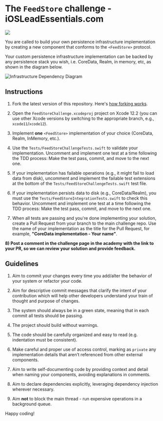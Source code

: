 # The `FeedStore` challenge - iOSLeadEssentials.com

![](https://github.com/essentialdevelopercom/ios-lead-essentials-feed-store-challenge/workflows/CI/badge.svg)

You are called to build your own persistence infrastructure implementation by creating a new component that conforms to the `<FeedStore>` protocol.

Your custom persistence infrastructure implementation can be backed by any persistence stack you wish, i.e. CoreData, Realm, in memory, etc, as shown in the diagram below.

![Infrastructure Dependency Diagram](infrastructure_dependency_diagram.png)


## Instructions

1) Fork the latest version of this repository. Here's <a href="https://guides.github.com/activities/forking" target="_blank">how forking works</a>.

2) Open the `FeedStoreChallenge.xcodeproj` project on Xcode 12.2 (you can use other Xcode versions by switching to the appropriate branch, e.g., `xcode11`/`xcode12`).

3) Implement **one** `<FeedStore>` implementation of your choice (CoreData, Realm, InMemory, etc.).

4) Use the `Tests/FeedStoreChallengeTests.swift` to validate your implementation. Uncomment and implement one test at a time following the TDD process: Make the test pass, commit, and move to the next one.

5) If your implementation has failable operations (e.g., it might fail to load data from disk), uncomment and implement the failable test extensions at the bottom of the `Tests/FeedStoreChallengeTests.swift` test file. 

6) If your implementation persists data to disk (e.g., CoreData/Realm), you must use the `Tests/FeedStoreIntegrationTests.swift` to check this behavior. Uncomment and implement one test at a time following the TDD process: Make the test pass, commit, and move to the next one.

7) When all tests are passing and you're done implementing your solution, create a Pull Request from your branch to the main challenge repo. Use the name of your implementation as the title for the Pull Request, for example, **"CoreData implementation - Your name"**.

**8) Post a comment in the challenge page in the academy with the link to your PR, so we can review your solution and provide feedback.**


## Guidelines

1) Aim to commit your changes every time you add/alter the behavior of your system or refactor your code.

2) Aim for descriptive commit messages that clarify the intent of your contribution which will help other developers understand your train of thought and purpose of changes.

3) The system should always be in a green state, meaning that in each commit all tests should be passing.

4) The project should build without warnings.

5) The code should be carefully organized and easy to read (e.g. indentation must be consistent).

6) Make careful and proper use of access control, marking as `private` any implementation details that aren’t referenced from other external components.

7) Aim to write self-documenting code by providing context and detail when naming your components, avoiding explanations in comments.

8) Aim to declare dependencies explicitly, leveraging dependency injection wherever necessary.

9) Aim **not** to block the main thread - run expensive operations in a background queue.

Happy coding!
